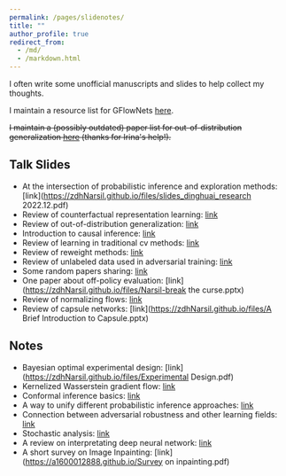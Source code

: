 ```yaml
---
permalink: /pages/slidenotes/
title: ""
author_profile: true
redirect_from: 
  - /md/
  - /markdown.html
---
```


I often write some unofficial manuscripts and slides to help collect my thoughts. 

I maintain a resource list for GFlowNets [here](https://github.com/zdhNarsil/Awesome-GFlowNets).

~~I maintain a (possibly outdated) paper list for out-of-distribution generalization [here](https://sites.google.com/site/irinarish/ood_generalization) (thanks for Irina's help!).~~

## Talk Slides
* At the intersection of probabilistic
inference and exploration methods: [link](https://zdhNarsil.github.io/files/slides_dinghuai_research 2022.12.pdf)
* Review of counterfactual representation learning: [link](https://zdhNarsil.github.io/files/treatment_effect.pdf)
* Review of out-of-distribution generalization: [link](https://zdhNarsil.github.io/files/Intro_of_OoD.pdf)
* Introduction to causal inference: [link](https://zdhNarsil.github.io/files/intro_causality.pdf)
* Review of learning in traditional cv methods: [link](https://zdhNarsil.github.io/files/tradition_nn_slides.pdf)
* Review of reweight methods: [link](https://zdhNarsil.github.io/files/Reweight_slides.pdf)
* Review of unlabeled data used in adversarial training: [link](https://zdhNarsil.github.io/files/unlabeladvtrain.pdf)
* Some random papers sharing: [link](https://zdhNarsil.github.io/files/paper_sharing_slides_for_yunjin_s_seminar.pdf)
* One paper about off-policy evaluation: [link](https://zdhNarsil.github.io/files/Narsil-break the curse.pptx)
* Review of normalizing flows: [link](https://zdhNarsil.github.io/files/Normalizing%20Flows.pptx)
* Review of capsule networks: [link](https://zdhNarsil.github.io/files/A Brief Introduction to Capsule.pptx)

## Notes
* Bayesian optimal experimental design: [link](https://zdhNarsil.github.io/files/Experimental Design.pdf)
* Kernelized Wasserstein gradient flow: [link](https://zdhNarsil.github.io/files/Kernelized%20Wasserstein%20Gradient%20Flow.pdf)
* Conformal inference basics: [link](https://zdhNarsil.github.io/files/conformal_inference_basics.pdf)
* A way to unify different probabilistic inference approaches: [link](https://zdhNarsil.github.io/files/notes_about_unifying_probabilistic_inference.pdf)
* Connection between adversarial robustness and other learning fields: [link](https://zdhNarsil.github.io/files/bridge_adv_and_others.pdf)
* Stochastic analysis: [link](https://zdhNarsil.github.io/files/Notes_of_Stochastic_Analysis.pdf)
* A review on interpretating deep neural network: [link](https://zdhNarsil.github.io/files/interpretnn.pdf)
* A short survey on Image Inpainting: [link](https://a1600012888.github.io/Survey on inpainting.pdf)


